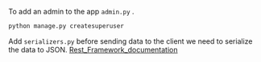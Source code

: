 
To add an admin to the app ```admin.py``` .
```python
python manage.py createsuperuser
```

Add ```serializers.py``` before sending data to the client we need to serialize the data to JSON.
[Rest_Framework_documentation](https://www.django-rest-framework.org/)
